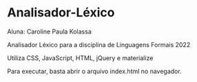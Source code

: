 # Analisador-Léxico

Aluna: Caroline Paula Kolassa

Analisador Léxico para a disciplina de Linguagens Formais 2022

Utiliza CSS, JavaScript, HTML, jQuery e materialize

Para executar, basta abrir o arquivo index.html no navegador.
